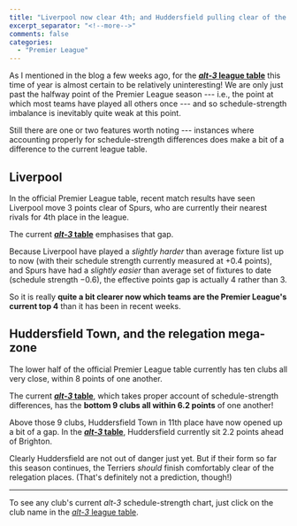 ```yaml
---
title: "Liverpool now clear 4th; and Huddersfield pulling clear of the relegation scrap?"
excerpt_separator: "<!--more-->"
comments: false
categories: 
  - "Premier League"
---
```


As I mentioned in the blog a few weeks ago, for the
[**_alt-3_ league table**](/leagues/england-premier-league)
this time of year is almost certain to be relatively uninteresting!  We
are only just past the halfway point of the Premier League season ---
i.e., the point at which most teams have played all others once --- and so
schedule-strength imbalance is inevitably quite weak at this point.

Still there are one or two features worth noting --- instances 
where accounting properly 
for schedule-strength differences does make a bit of a difference to the
current league table.

## Liverpool

In the official Premier League table, 
recent match results have seen Liverpool move 3 points clear of Spurs,
who are currently their nearest rivals for 4th place in the league.

The current [**_alt-3_ table**](/leagues/england-premier-league) emphasises
that gap. 

Because Liverpool have played a _slightly harder_ than average
fixture list up to now (with their 
schedule strength currently measured at 
+0.4 points), and Spurs have had a _slightly easier_ than average 
set of fixtures to date (schedule strength &minus;0.6), the effective
points gap is actually 4 rather than 3. 

So it is really **quite a bit 
clearer now which teams are the Premier League's current top 4** than 
it has been in recent weeks.

## Huddersfield Town, and the relegation mega-zone

The lower half of the official Premier League table
currently has ten clubs all very close, within 8 points of one another. 

The current [**_alt-3_ table**](/leagues/england-premier-league), which
takes proper account of schedule-strength differences, has the
**bottom 9 clubs all within 6.2 points** of one another!

Above those 9 clubs, Huddersfield Town in 11th place have now opened up
a bit of a gap.  In the 
[**_alt-3_ table**](/leagues/england-premier-league),
Huddersfield currently sit 2.2 points ahead of Brighton.

Clearly Huddersfield are not out of danger just yet.  But if 
their form so far this season continues, the Terriers _should_ finish
comfortably clear of the relegation places. 
(That's definitely not a prediction, though!)

<hr>

To see any club's current *alt-3* 
schedule-strength chart, just click on the club name in
the [*alt-3* league table](/leagues/england-premier-league).
















